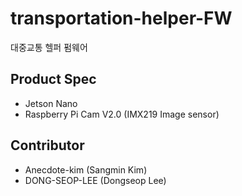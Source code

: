# transportation-helper-FW
대중교통 헬퍼 펌웨어

## Product Spec
* Jetson Nano
* Raspberry Pi Cam V2.0 (IMX219 Image sensor)

## Contributor
* Anecdote-kim (Sangmin Kim)
* DONG-SEOP-LEE (Dongseop Lee)
